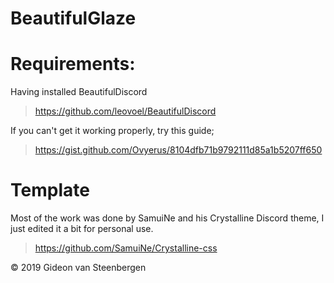 # BeautifulGlaze

# Requirements:
Having installed BeautifulDiscord
>https://github.com/leovoel/BeautifulDiscord

If you can't get it working properly, try this guide;
>https://gist.github.com/Ovyerus/8104dfb71b9792111d85a1b5207ff650

# Template
Most of the work was done by SamuiNe and his Crystalline Discord theme, I just edited it a bit for personal use.
>https://github.com/SamuiNe/Crystalline-css

© 2019 Gideon van Steenbergen